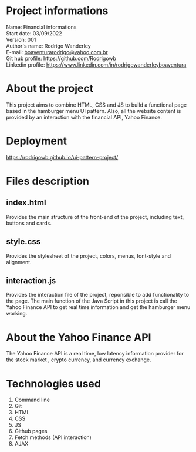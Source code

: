 # Project informations
Name: Financial informations <br />
Start date: 03/09/2022 <br />
Version: 001 <br />
Author's name: Rodrigo Wanderley <br />
E-mail: <boaventurarodrigo@yahoo.com.br> <br />
Git hub profile: <https://github.com/Rodrigowb> <br />
Linkedin profile: <https://www.linkedin.com/in/rodrigowanderleyboaventura> <br />
# About the project
This project aims to combine HTML, CSS and JS to build a functional page based in the hamburger menu UI pattern. Also, all the website content is provided by an interaction with the financial API, Yahoo Finance.
# Deployment
<https://rodrigowb.github.io/ui-pattern-project/>
# Files description
## index.html
Provides the main structure of the front-end of the project, including text, buttons and cards.
## style.css
Provides the stylesheet of the project, colors, menus, font-style and alignment.
## interaction.js
Provides the interaction file of the project, reponsible to add functionality to the page. The main function of the Java Script in this project is call the Yahoo Finance API to get real time information and get the hamburger menu working.
# About the Yahoo Finance API
The Yahoo Finance API is a real time, low latency information provider for the stock market , crypto currency, and currency exchange. 
# Technologies used
1. Command line
2. Git
3. HTML
4. CSS
5. JS
6. Github pages
7. Fetch methods (API interaction)
8. AJAX
